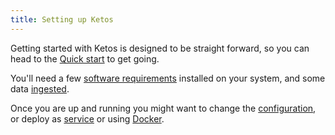 ```yaml
---
title: Setting up Ketos
---
```


Getting started with Ketos is designed to be straight forward, so you can head to the [Quick start](setup.quickstart.html) to get going.

You'll need a few [software requirements](setup.requirements.html) installed on your system, and some data [ingested](setup.baleen.html).

Once you are up and running you might want to change the [configuration](setup.configuration.html), or deploy as [service](setup.installation.html) or using [Docker](setup.docker.html).






